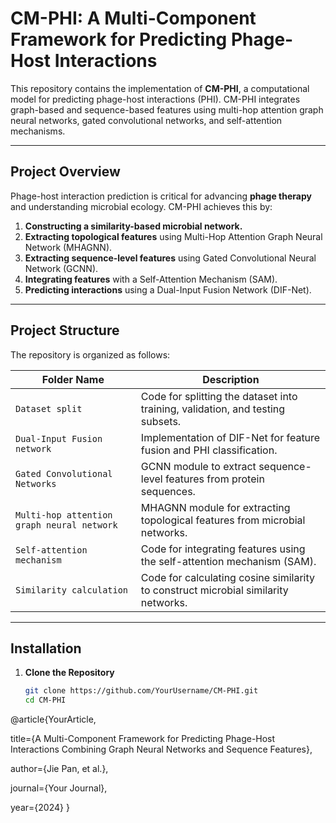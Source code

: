 # **CM-PHI: A Multi-Component Framework for Predicting Phage-Host Interactions**

This repository contains the implementation of **CM-PHI**, a computational model for predicting phage-host interactions (PHI). CM-PHI integrates graph-based and sequence-based features using multi-hop attention graph neural networks, gated convolutional networks, and self-attention mechanisms.

---

## **Project Overview**

Phage-host interaction prediction is critical for advancing **phage therapy** and understanding microbial ecology. CM-PHI achieves this by:  

1. **Constructing a similarity-based microbial network.**  
2. **Extracting topological features** using Multi-Hop Attention Graph Neural Network (MHAGNN).  
3. **Extracting sequence-level features** using Gated Convolutional Neural Network (GCNN).  
4. **Integrating features** with a Self-Attention Mechanism (SAM).  
5. **Predicting interactions** using a Dual-Input Fusion Network (DIF-Net).

---

## **Project Structure**

The repository is organized as follows:

| **Folder Name**                     | **Description**                                                                               |
|-------------------------------------|-----------------------------------------------------------------------------------------------|
| `Dataset split`                     | Code for splitting the dataset into training, validation, and testing subsets.               |
| `Dual-Input Fusion network`         | Implementation of DIF-Net for feature fusion and PHI classification.                         |
| `Gated Convolutional Networks`      | GCNN module to extract sequence-level features from protein sequences.                       |
| `Multi-hop attention graph neural network` | MHAGNN module for extracting topological features from microbial networks.             |
| `Self-attention mechanism`          | Code for integrating features using the self-attention mechanism (SAM).                      |
| `Similarity calculation`            | Code for calculating cosine similarity to construct microbial similarity networks.           |

---

## **Installation**

1. **Clone the Repository**  
   ```bash
   git clone https://github.com/YourUsername/CM-PHI.git
   cd CM-PHI

@article{YourArticle, 

  title={A Multi-Component Framework for Predicting Phage-Host Interactions Combining Graph Neural Networks and Sequence Features},
  
  author={Jie Pan, et al.},
  
  journal={Your Journal},
  
  year={2024}
}
